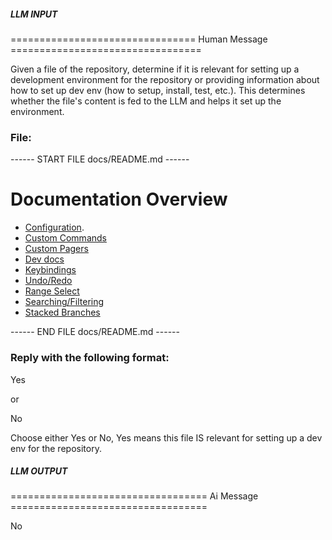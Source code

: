 ##### LLM INPUT #####
================================ Human Message =================================

Given a file of the repository, determine if it is relevant for setting up a development environment for the repository or providing information about how to set up dev env (how to setup, install, test, etc.). This determines whether the file's content is fed to the LLM and helps it set up the environment.

### File:
------ START FILE docs/README.md ------
# Documentation Overview

* [Configuration](./Config.md).
* [Custom Commands](./Custom_Command_Keybindings.md)
* [Custom Pagers](./Custom_Pagers.md)
* [Dev docs](./dev)
* [Keybindings](./keybindings)
* [Undo/Redo](./Undoing.md)
* [Range Select](./Range_Select.md)
* [Searching/Filtering](./Searching.md)
* [Stacked Branches](./Stacked_Branches.md)

------ END FILE docs/README.md ------

### Reply with the following format:

<rel>Yes</rel>

or

<rel>No</rel>

Choose either Yes or No, Yes means this file IS relevant for setting up a dev env for the repository.

##### LLM OUTPUT #####
================================== Ai Message ==================================

<rel>No</rel>